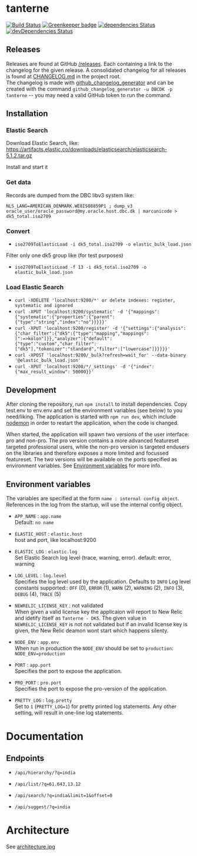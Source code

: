 # tanterne

[![Build Status](https://travis-ci.org/DBCDK/tanterne.svg?branch=master)](https://travis-ci.org/DBCDK/tanterne)
[![Greenkeeper badge](https://badges.greenkeeper.io/DBCDK/tanterne.svg)](https://greenkeeper.io/)
[![dependencies Status](https://david-dm.org/DBCDK/tanterne/status.svg)](https://david-dm.org/DBCDK/tanterne)
[![devDependencies Status](https://david-dm.org/DBCDK/tanterne/dev-status.svg)](https://david-dm.org/DBCDK/tanterne?type=dev)

## Releases
Releases are found at GitHub [/releases](https://github.com/DBCDK/tanterne/releases). Each containing a link to the changelog for the given release. A consolidated changelog for all releases is found at [CHANGELOG.md](https://github.com/DBCDK/tanterne/blob/master/CHANGELOG.md) in the project root.    
The changelog is made with [github_changelog_generator](https://github.com/skywinder/Github-Changelog-Generator) and can be created with the command `github_changelog_generator -u DBCDK -p tanterne` -- you may need a valid GitHub token to run the command.

## Installation
### Elastic Search
Download Elastic Search, like: https://artifacts.elastic.co/downloads/elasticsearch/elasticsearch-5.1.2.tar.gz 

Install and start it

### Get data
Records are dumped from the DBC libv3 system like:

`NLS_LANG=AMERICAN_DENMARK.WE8ISO8859P1 ; dump_v3 oracle_user/oracle_password@my.oracle.host.dbc.dk | marcunicode > dk5_total.iso2709`

### Convert
* `iso2709ToElasticLoad -i dk5_total.iso2709 -o elastic_bulk_load.json`

Filter only one dk5 group like (for test purposes)
* `iso2709ToElasticLoad -f 13 -i dk5_total.iso2709 -o elastic_bulk_load.json`

### Load Elastic Search
* `curl -XDELETE 'localhost:9200/*' or delete indexes: register, systematic and ignored`
* `curl -XPUT 'localhost:9200/systematic' -d '{"mappings":{"systematic":{"properties":{"parent":{"type":"string","index":"no"}}}}}'`
* `curl -XPUT 'localhost:9200/register' -d '{"settings":{"analysis":{"char_filter":{"dk5":{"type":"mapping","mappings":[":=>kolon"]}},"analyzer":{"default":{"type":"custom","char_filter":["dk5"],"tokenizer":"standard","filter":["lowercase"]}}}}}'`
* `curl -XPOST 'localhost:9200/_bulk?refresh=wait_for' --data-binary '@elastic_bulk_load.json'`
* `curl -XPUT 'localhost:9200/*/_settings' -d '{"index": {"max_result_window": 50000}}'`
 
## Development
After cloning the repository, run `npm install` to install dependencies. Copy test.env to env.env and set the environment variables (see below) to you need/liking. The application is started with `npm run dev`, which include [nodemon](https://www.npmjs.com/package/nodemon) in order to restart the application, when the code is changed.

When started, the application will spawn two versions of the user interface: pro and non-pro. The pro version contains a more advanced featureset targeted professional users, while the non-pro version is targeted endusers on the libraries and therefore exposes a more limited and focussed featureset.
The two versions will be available on the ports specified as environment variables. See [Environment variables](https://github.com/DBCDK/tanterne#environment-variables) for more info.

## Environment variables

The variables are specified at the form `name : internal config object`. References in the log from the startup, will use the internal config object.

- `APP_NAME` : `app.name`  
Default: `no name`

- `ELASTIC_HOST` : `elastic.host`  
host and port, like localhost:9200

- `ELASTIC_LOG` : `elastic.log`  
Set Elastic Search log level (trace, warning, error). default: error, warning

- `LOG_LEVEL` : `log.level`  
Specifies the log level used by the application. Defaults to `INFO`
Log level constants supported:: `OFF` (0), `ERROR` (1), `WARN` (2), `WARNING` (2), `INFO` (3), `DEBUG` (4), `TRACE` (5)

- `NEWRELIC_LICENSE_KEY` : not validated  
When given a valid license key the applicaion will report to New Relic and idetify itself as `Tanterne - DK5`. The given value in `NEWRELIC_LICENSE_KEY` is not not validated but if an invalid license key is given, the New Relic deamon wont start which happens silenty. 

- `NODE_ENV` : `app.env`  
When run in production the `NODE_ENV` should be set to `production`: `NODE_ENV=production`

- `PORT` : `app.port`  
Specifies the port to expose the application.

- `PRO_PORT` : `pro.port`  
Specifies the port to expose the pro-version of the application.
 
- `PRETTY_LOG` : `log.pretty`  
Set to `1` (`PRETTY_LOG=1`) for pretty printed log statements. Any other setting, will result in one-line log statements.

# Documentation
## Endpoints

- `/api/hierarchy/?q=india`

- `/api/list/?q=61.643,13.12`

- `/api/search/?q=india&limit=1&offset=0`

- `/api/suggest/?q=india`

# Architecture 
See [architecture.jpg](docs/architecture.jpg)
